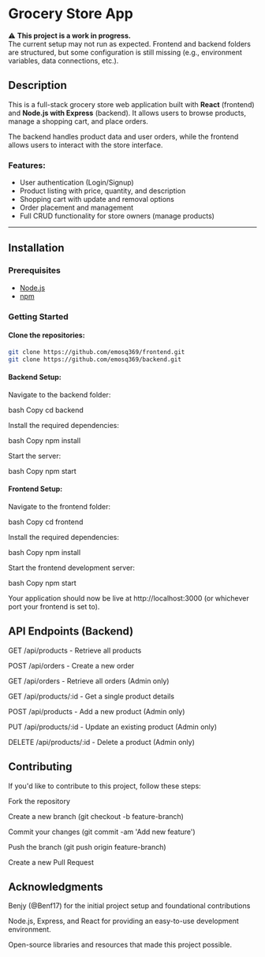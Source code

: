 # Grocery Store App

⚠️ **This project is a work in progress.**  
The current setup may not run as expected. Frontend and backend folders are structured, but some configuration is still missing (e.g., environment variables, data connections, etc.).


## Description
This is a full-stack grocery store web application built with **React** (frontend) and **Node.js with Express** (backend). It allows users to browse products, manage a shopping cart, and place orders. 

The backend handles product data and user orders, while the frontend allows users to interact with the store interface. 

### Features:
- User authentication (Login/Signup)
- Product listing with price, quantity, and description
- Shopping cart with update and removal options
- Order placement and management
- Full CRUD functionality for store owners (manage products)
  
---

## Installation

### Prerequisites
- [Node.js](https://nodejs.org/)
- [npm](https://www.npmjs.com/)

### Getting Started

#### Clone the repositories:

```bash
git clone https://github.com/emosq369/frontend.git
git clone https://github.com/emosq369/backend.git
```

#### Backend Setup:
Navigate to the backend folder:

bash
Copy
cd backend

Install the required dependencies:

bash
Copy
npm install

Start the server:

bash
Copy
npm start

#### Frontend Setup:
Navigate to the frontend folder:

bash
Copy
cd frontend

Install the required dependencies:

bash
Copy
npm install

Start the frontend development server:

bash
Copy
npm start

Your application should now be live at http://localhost:3000 (or whichever port your frontend is set to).


## API Endpoints (Backend)
GET /api/products - Retrieve all products

POST /api/orders - Create a new order

GET /api/orders - Retrieve all orders (Admin only)

GET /api/products/:id - Get a single product details

POST /api/products - Add a new product (Admin only)

PUT /api/products/:id - Update an existing product (Admin only)

DELETE /api/products/:id - Delete a product (Admin only)

## Contributing
If you'd like to contribute to this project, follow these steps:

Fork the repository

Create a new branch (git checkout -b feature-branch)

Commit your changes (git commit -am 'Add new feature')

Push the branch (git push origin feature-branch)

Create a new Pull Request

## Acknowledgments
Benjy (@Benf17) for the initial project setup and foundational contributions

Node.js, Express, and React for providing an easy-to-use development environment.

Open-source libraries and resources that made this project possible.
